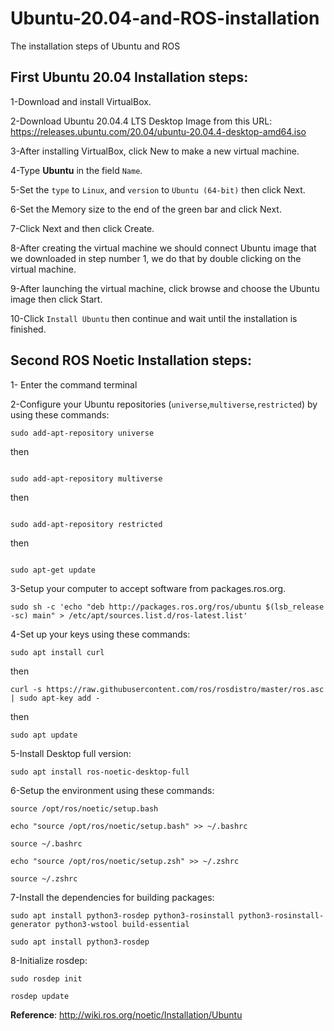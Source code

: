 # Ubuntu-20.04-and-ROS-installation
The installation steps of Ubuntu and ROS

## First Ubuntu 20.04 Installation steps:

1-Download and install VirtualBox.

2-Download Ubuntu 20.04.4 LTS Desktop Image from this URL: https://releases.ubuntu.com/20.04/ubuntu-20.04.4-desktop-amd64.iso

3-After installing VirtualBox, click New to make a new virtual machine.

4-Type **Ubuntu** in the field `Name`.

5-Set the `type` to `Linux`, and `version` to `Ubuntu (64-bit)` then click Next.

6-Set the Memory size to the end of the green bar and click Next.

7-Click Next and then click Create.

8-After creating the virtual machine we should connect Ubuntu image that we downloaded in step number 1, we do that by double clicking on the virtual machine.

9-After launching the virtual machine, click browse and choose the Ubuntu image then click Start.

10-Click  `Install Ubuntu` then continue and wait until the installation is finished.


## Second ROS Noetic Installation steps:
1- Enter the command terminal

2-Configure your Ubuntu repositories (`universe`,`multiverse`,`restricted`) by using these commands:
```
sudo add-apt-repository universe
```

then
```

sudo add-apt-repository multiverse
```

then
```

sudo add-apt-repository restricted
```

then
```

sudo apt-get update
```

3-Setup your computer to accept software from packages.ros.org.

```
sudo sh -c 'echo "deb http://packages.ros.org/ros/ubuntu $(lsb_release -sc) main" > /etc/apt/sources.list.d/ros-latest.list'

```


4-Set up your keys using these commands:

```
sudo apt install curl 
```

then
```
curl -s https://raw.githubusercontent.com/ros/rosdistro/master/ros.asc | sudo apt-key add -
```

then
```
sudo apt update
```

5-Install Desktop full version:

```
sudo apt install ros-noetic-desktop-full
```

6-Setup the environment using these commands:

```
source /opt/ros/noetic/setup.bash
```

```
echo "source /opt/ros/noetic/setup.bash" >> ~/.bashrc
```

```
source ~/.bashrc
```

```
echo "source /opt/ros/noetic/setup.zsh" >> ~/.zshrc
```

```
source ~/.zshrc
```


7-Install the dependencies for building packages:

```
sudo apt install python3-rosdep python3-rosinstall python3-rosinstall-generator python3-wstool build-essential
```

```
sudo apt install python3-rosdep
```

8-Initialize rosdep:

```
sudo rosdep init
```

```
rosdep update
```




**Reference**: http://wiki.ros.org/noetic/Installation/Ubuntu

